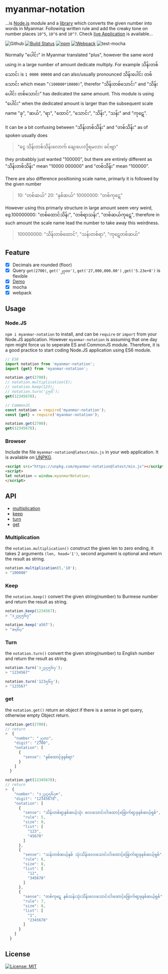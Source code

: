 # myanmar-notation

...is [Node.js](#nodejs) module and a [library](#browser) which converts the given number into words in Myanmar. Following written rule and add the creaky tone on number places `10^5`, `10^6` and `10^7`. Check [live Application][demo] is available...

![Github][workflows]
[![Build Status][travis-svg]][travis]
[![npm][npm-svg]][npm]
[![Webpack][webpack-check]][latest-min]
![test-mocha]

Normally "ပေါင်း" in Myanmar translated "plus", however the same word using in a large number of amount dedicate multiply. For example
သိန်းတစ်သောင်း is `1 0000 00000` and can also/usually pronounced သိန်းပေါင်း တစ်သောင်း which mean "`(100000*10000)`", therefor "သိန်းတစ်သောင်း" and "သိန်းပေါင်း တစ်သောင်း" has dedicated the same amount. This module is using "ပေါင်း" when the dedicated amount is larger than the subsequent scale name "ခု", "ဆယ်", "ရာ", "ထောင်", "သောင်း", "သိန်း", "သန်း" and "ကု​ဋေ​".

It can be a bit confusing between "သိန်းတစ်သိန်း" and "တစ်သိန်း" as of spoken usually does

> "ငွေ သိန်းတစ်သိန်းလောက်  ချေးပေးလို့ရမလား ခင်ဗျာ"

they probabbly just wanted "100000",
but there are entirely different as "သိန်းတစ်သိန်း" mean "10000 000000" and "တစ်သိန်း" mean "100000".

There are also difference positioning scale name, primarly it is followed by the given number

> 10: "တစ်ဆယ်" 20: "နှစ်ဆယ်" 10000000: "တစ်ကု​ဋေ​"

However using this primarly structure in large amount seem very weird, eg.100000000: "တစ်ထောင်သိန်း", "တစ်ရာသန်း", "တစ်ဆယ်ကု​ဋေ​", therefore in such amount the scale name lead the number to take away this weirdness.

> 100000000: "သိန်းတစ်ထောင်", "သန်းတစ်ရာ", "ကု​ဋေ​တစ်ဆယ်"

## Feature

- [x] Decimals are rounded (floor)
- [x] Query `get(2700)`, `get('၂၇၀၀')`, `get('27,000,000.00')` ,`get('5.23e+8')` is flexible
- [x] [Demo][demo]
- [x] mocha
- [x] webpack

## Usage

### Node.JS

`npm i myanmar-notation` to install, and can be `require` or `import` from your Node.JS application. However `myanmar-notation` is assuming that one day npm might force us to seperate ES and CommonJS module. Therefore, it is a good practice to start coding Node.JS application using ES6 module.

```js
// ES6
import notation from 'myanmar-notation';
import {get} from 'myanmar-notation';

notation.get(2700);
// notation.multiplication(5);
// notation.keep(123);
// notation.turn('၄၅၆');
get(12345678);

// CommonJS
const notation = require('myanmar-notation');
const {get} = require('myanmar-notation');

notation.get(2700);
get(12345678);
```

### Browser

Include the file `myanmar-notation@latest/min.js` in your web application. It is available on [UNPKG][unpkg].

```html
<script src="https://unpkg.com/myanmar-notation@latest/min.js"></script>
<script>
let notation = window.myanmarNotation;
</script>
```

## API

- [multiplication](#multiplication)
- [keep](#keep)
- [turn](#turn)
- [get](#get)

### Multiplication

the `notation.multiplication()` construct the given len to zero ending, it takes 2 arguments `(len, head='1')`, second argument is optional and return the result as string.

```js
notation.multiplication(5,'10');
> "100000"
```

### Keep

the `notation.keep()` convert the given string(number) to Burmese number and return the result as string.

```js
notation.keep(1234567);
> "၁၂၃၄၅၆၇"

notation.keep('a567');
> "a၅၆၇"
```

### Turn

the `notation.turn()` convert the given string(number) to English number and return the result as string.

```js
notation.turn('၁၂၃၄၅၆၇');
> "1234567"

notation.turn('123၅၆၇');
> "123567"
```

### get

the `notation.get()` return an object if there is a sense in get query, otherwise empty Object return.

```js
notation.get(2700);
// return
>  {
    "number": "၂၇၀၀",
    "digit": "2700",
    "notation": [
      {
        "sense": "နှစ်ထောင့်ခုနစ်ရာ"
      }
    ]
  }

notation.get(12345678);
// return
>  {
    "number": "၁၂၃၄၅၆၇၈",
    "digit": "12345678",
    "notation": [
      {
        "sense": "သိန်းတစ်ရာ့နှစ်ဆယ့်သုံး လေးသောင်းငါးထောင့်ခြောက်ရာ့ခုနစ်ဆယ့်ရှစ်",
        "rule": 5,
        "size": 8,
        "list": [
          "123",
          "45678"
        ]
      },
      {
        "sense": "သန်းတစ်ဆယ့်နှစ် သုံးသိန်းလေးသောင်းငါးထောင့်ခြောက်ရာ့ခုနစ်ဆယ့်ရှစ်",
        "rule": 6,
        "size": 8,
        "list": [
          "12",
          "345678"
        ]
      },
      {
        "sense": "တစ်ကု​ဋေ​ နှစ်သန်းသုံးသိန်းလေးသောင်းငါးထောင့်ခြောက်ရာ့ခုနစ်ဆယ့်ရှစ်",
        "rule": 7,
        "size": 8,
        "list": [
          "1",
          "2345678"
        ]
      }
    ]
  }
```

## License

[![License: MIT][license]][license-url]

[demo]: https://khensolomon.github.io/myanmar-notation/
[workflows]: https://github.com/khensolomon/myanmar-notation/workflows/Node/badge.svg
[test-mocha]: https://img.shields.io/badge/test-mocha-green.svg?longCache=true
[webpack-check]: https://img.shields.io/badge/webpack-yes-green.svg?longCache=true
[latest-min]: https://unpkg.com/myanmar-notation@latest/min.js
[unpkg]: https://unpkg.com/
[travis-svg]: https://travis-ci.com/khensolomon/myanmar-notation.svg
[travis]: https://travis-ci.com/khensolomon/myanmar-notation
[npm-svg]: https://img.shields.io/npm/dt/myanmar-notation.svg
[npm]: https://www.npmjs.com/package/myanmar-notation
[license]: https://img.shields.io/badge/License-MIT-brightgreen.svg?longCache=true&style=popout-square
[license-url]: https://opensource.org/licenses/MIT
